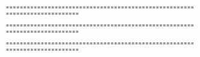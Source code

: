 
===========================================================================

===========================================================================

===========================================================================
